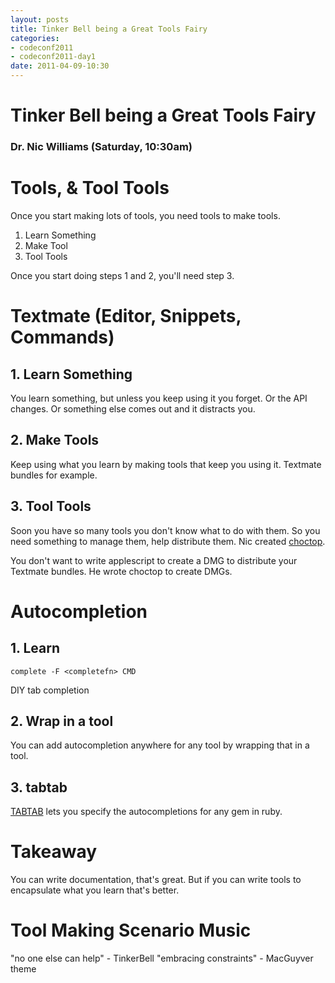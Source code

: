 ```yaml
---
layout: posts
title: Tinker Bell being a Great Tools Fairy
categories: 
- codeconf2011
- codeconf2011-day1
date: 2011-04-09-10:30
---
```


# Tinker Bell being a Great Tools Fairy

### Dr. Nic Williams (Saturday, 10:30am)

# Tools, & Tool Tools

Once you start making lots of tools, you need tools to make tools.

1. Learn Something
2. Make Tool
3. Tool Tools

Once you start doing steps 1 and 2, you'll need step 3.

# Textmate (Editor, Snippets, Commands)

## 1. Learn Something

You learn something, but unless you keep using it you forget.  Or the API changes.  Or something else comes out and it distracts you.

## 2. Make Tools

Keep using what you learn by making tools that keep you using it.  Textmate bundles for example.

## 3. Tool Tools

Soon you have so many tools you don't know what to do with them.  So you need something to manage them, help distribute them.  Nic created [choctop](http://drnic.github.com/choctop/).

You don't want to write applescript to create a DMG to distribute your Textmate bundles.  He wrote choctop to create DMGs.

# Autocompletion

## 1. Learn

`complete -F <completefn> CMD`
	
DIY tab completion

## 2. Wrap in a tool

You can add autocompletion anywhere for any tool by wrapping that in a tool.

## 3. tabtab

[TABTAB](https://github.com/drnic/tabtab) lets you specify the autocompletions for any gem in ruby.

# Takeaway

You can write documentation, that's great.  But if you can write tools to encapsulate what you learn that's better.

# Tool Making Scenario Music

"no one else can help" - TinkerBell
"embracing constraints" - MacGuyver theme